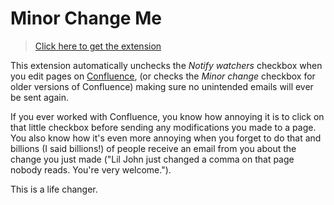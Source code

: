 # Minor Change Me

> [Click here to get the extension](https://chrome.google.com/webstore/detail/minor-change-me/dmpfalgckpagofookdbdbagdfpffibmk)

This extension automatically unchecks the *Notify watchers* checkbox when you edit pages on [Confluence](https://www.atlassian.com/software/confluence), (or checks the *Minor change* checkbox for older versions of Confluence) making sure no unintended emails will ever be sent again.

If you ever worked with Confluence, you know how annoying it is to click on that little checkbox before sending any modifications you made to a page. You also know how it's even more annoying when you forget to do that and billions (I said billions!) of people receive an email from you about the change you just made ("Lil John just changed a comma on that page nobody reads. You're very welcome.").

This is a life changer.
